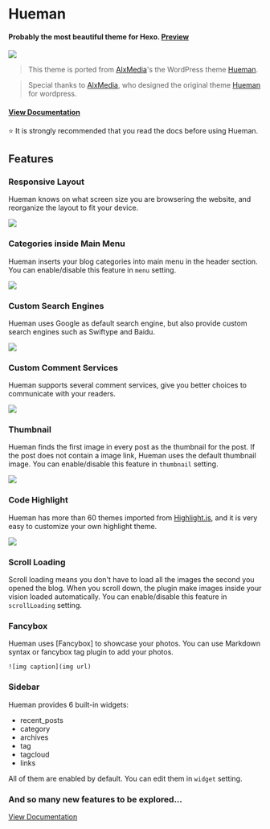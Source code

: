 # Hueman
#### Probably the most beautiful theme for Hexo. [Preview](http://ppoffice.github.io/hexo-theme-hueman/)
![](http://ppoffice.github.io/hexo-theme-hueman/gallery/preview.jpg "")

> This theme is ported from [AlxMedia](https://github.com/AlxMedia)'s the WordPress theme [Hueman](https://github.com/AlxMedia/hueman).

> Special thanks to [AlxMedia](https://github.com/AlxMedia), who designed the original theme [Hueman](https://github.com/AlxMedia/hueman) for wordpress.

#### [View Documentation](https://github.com/ppoffice/hexo-theme-hueman/wiki)
:star: It is strongly recommended that you read the docs before using Hueman.

## Features

### Responsive Layout

Hueman knows on what screen size you are browsering the website, and reorganize the layout to fit your device.

![](http://ppoffice.github.io/hexo-theme-hueman/gallery/responsive.jpg "")

### Categories inside Main Menu

Hueman inserts your blog categories into main menu in the header section. You can enable/disable this feature in `menu` setting.

![](http://ppoffice.github.io/hexo-theme-hueman/gallery/main-menu.jpg "")

### Custom Search Engines
Hueman uses Google as default search engine, but also provide custom search engines such as Swiftype and Baidu.

![](https://camo.githubusercontent.com/b96754b093fb1de24f9ecc4e333b0963602d75e4/68747470733a2f2f6f6f6f2e306f302e6f6f6f2f323031362f30312f31342f353639376139316465386638342e706e67)

### Custom Comment Services
Hueman supports several comment services, give you better choices to communicate with your readers.

![](https://camo.githubusercontent.com/3aa534804da281e1fe8107dbfb72be8f777a0dc0/68747470733a2f2f6f6f6f2e306f302e6f6f6f2f323031362f30312f31342f353639373936626137656430642e706e67)

### Thumbnail

Hueman finds the first image in every post as the thumbnail for the post. If the post does not contain a image link, Hueman uses the default thumbnail image. You can enable/disable this feature in `thumbnail` setting.

![](http://ppoffice.github.io/hexo-theme-hueman/gallery/thumbnail.jpg "")

### Code Highlight
Hueman has more than 60 themes imported from [Highlight.js](https://github.com/isagalaev/highlight.js), and it is very easy to customize your own highlight theme.

![](https://camo.githubusercontent.com/29244be9b08db085cc83244e9add325eaf5d0945/68747470733a2f2f6f6f6f2e306f302e6f6f6f2f323031362f30312f31342f353639373362663136383064312e706e67)

### Scroll Loading

Scroll loading means you don't have to load all the images the second you opened the blog. When you scroll down, the plugin make images inside your vision loaded automatically. You can enable/disable this feature in `scrollLoading` setting.

### Fancybox

Hueman uses [Fancybox] to showcase your photos. You can use Markdown syntax or fancybox tag plugin to add your photos.

```
![img caption](img url)
```

### Sidebar

Hueman provides 6 built-in widgets:

- recent_posts
- category
- archives
- tag
- tagcloud
- links

All of them are enabled by default. You can edit them in `widget` setting.

### And so many new features to be explored...
[View Documentation](https://github.com/ppoffice/hexo-theme-hueman/wiki)
